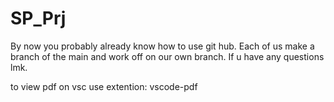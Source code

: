 # SP_Prj
By now you probably already know how to use git hub. Each of us make a branch of the main and work off on our own branch. If u have any questions lmk.

to view pdf on vsc use extention: vscode-pdf
